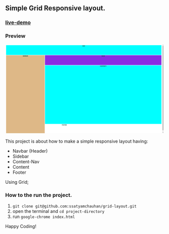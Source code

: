 ## Simple Grid Responsive layout.

### [live-demo](https://ssatyamchauhan.github.io/grid-layout/index.html)
### Preview
![preview](https://github.com/ssatyamchauhan/grid-layout/blob/main/preview.png)

This project is about how to make a simple responsive layout having:

- Navbar (Header)
- Sidebar
- Content-Nav
- Content
- Footer

Using Grid;

### How to the run the project.

1. ```git clone git@github.com:ssatyamchauhan/grid-layout.git```
2. open the terminal and ```cd project-directory```
3. run ```google-chrome index.html```

Happy Coding!
